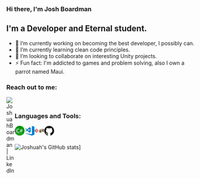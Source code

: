 ### Hi there, I'm Josh Boardman

## I'm a Developer and Eternal student.

- 🔭 I’m currently working on becoming the best developer, I possibly can. 
- 🌱 I’m currently learning clean code principles.
- 👯 I’m looking to collaborate on interesting Unity projects.
- ⚡ Fun fact: I'm addicted to games and problem solving, also I own a parrot named Maui.

### Reach out to me:

[<img align="left" alt="JoshuahBoardman | LinkedIn" width="22px" src="https://cdn.jsdelivr.net/npm/simple-icons@v3/icons/linkedin.svg" />][linkedin]

<br />

### Languages and Tools:

[<img align="left" alt="CSharp" width="26px" src="https://raw.githubusercontent.com/github/explore/80688e429a7d4ef2fca1e82350fe8e3517d3494d/topics/csharp/csharp.png" />][linkedin]
[<img align="left" alt="Visual Studio Code" width="26px" src="https://raw.githubusercontent.com/github/explore/80688e429a7d4ef2fca1e82350fe8e3517d3494d/topics/visual-studio-code/visual-studio-code.png" />][linkedin]
[<img align="left" alt="Git" width="26px" src="https://raw.githubusercontent.com/github/explore/80688e429a7d4ef2fca1e82350fe8e3517d3494d/topics/git/git.png" />][linkedin]
[<img align="left" alt="GitHub" width="26px" src="https://raw.githubusercontent.com/github/explore/78df643247d429f6cc873026c0622819ad797942/topics/github/github.png" />][linkedin]

<br />
<br />


![Joshuah's GitHub stats](https://github-readme-stats.vercel.app/api?username=JoshuahBoardman)]


[linkedin]: https://www.linkedin.com/in/joshuahboardman/
